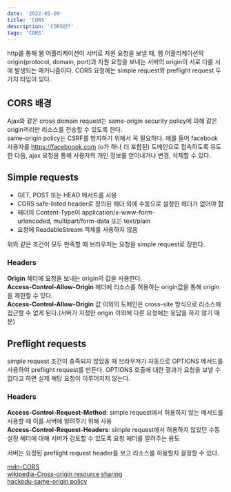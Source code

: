 ```yaml
---
date: '2022-05-09'
title: 'CORS'
description: 'CORS란?'
tags: 'CORS'
---
```


http를 통해 웹 어플리케이션이 서버로 자원 요청을 보낼 때, 웹 어플리케이션의 origin(protocol, domain, port)과 자원 요청을 보내는 서버의 origin이 서로 다를 시에 발생되는 메커니즘이다.
CORS 요청에는 simple request와 preflight request 두 가지 타입이 있다.<br />

## CORS 배경

Ajax와 같은 cross domain request는 same-origin security policy에 의해 같은 origin끼리만 리소스를 전송할 수 있도록 한다.<br />
same-origin policy는 CSRF를 방지하기 위해서 꼭 필요하다. 예를 들어 facebook 사용자를 https://faceboook.com (o가 하나 더 포함된) 도메인으로 접속하도록 유도한 다음, ajax 요청을 통해 사용자의 개인 정보를 얻어내거나 변경, 삭제할 수 있다.

## Simple requests

- GET, POST 또는 HEAD 메서드를 사용
- CORS safe-listed header로 정의된 헤더 외에 수동으로 설정한 헤더가 없어야 함
- 헤더의 Content-Type이 application/x-www-form-urlencoded, multipart/form-data 또는 text/plain
- 요청에 ReadableStream 객체를 사용하지 않음

위와 같은 조건이 모두 만족할 때 브라우저는 요청을 simple request로 정한다.

### Headers

**Origin** 헤더에 요청을 보내는 origin의 값을 사용한다.<br />
**Access-Control-Allow-Origin** 헤더에 리소스를 허용하는 origin값을 통해 origin을 제한할 수 있다.<br />
**Access-Control-Allow-Origin** 값 이외의 도메인은 cross-site 방식으로 리소스에 접근할 수 없게 된다.(서버가 지정한 origin 이외에 다른 요청에는 응답을 하지 않기 때문)<br />

## Preflight requests

simple request 조건이 충족되지 않았을 때 브라우저가 자동으로 OPTIONS 메서드를 사용하여 preflight request를 만든다.
OPTIONS 호출에 대한 결과가 요청을 보낼 수 없다고 하면 실제 해당 요청이 이루어지지 않는다.

### Headers

**Access-Control-Request-Method**: simple request에서 허용하지 않는 메서드를 사용할 때 이를 서버에 알려주기 위해 사용<br />
**Access-Control-Request-Headers**: simple request에서 허용하지 않았던 수동 설정 헤더에 대해 서버가 검토할 수 있도록 요청 헤더를 알려주는 용도<br />

서버는 요청된 preflight request header를 보고 리소스를 허용할지 결정할 수 있다.

[mdn-CORS](https://developer.mozilla.org/en-US/docs/Web/HTTP/CORS)<br/>
[wikipedia-Cross-origin resource sharing](https://en.wikipedia.org/wiki/Cross-origin_resource_sharing)<br />
[hackedu-same-origin policy](https://www.hackedu.com/blog/same-origin-policy-and-cross-origin-resource-sharing-cors)
